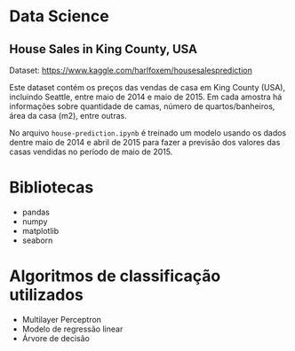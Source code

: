# Data Science

## House Sales in King County, USA
Dataset: https://www.kaggle.com/harlfoxem/housesalesprediction

Este dataset contém os preços das vendas de casa em King County (USA),
incluindo Seattle, entre maio de 2014 e maio de 2015. Em cada amostra há
informações sobre quantidade de camas, número de quartos/banheiros, área
da casa (m2), entre outras.

No arquivo `house-prediction.ipynb` é treinado um modelo usando os dados dentre maio de 2014 e abril de 2015
para fazer a previsão dos valores das casas vendidas no período de maio de 2015.


# Bibliotecas
* pandas
* numpy
* matplotlib
* seaborn

# Algoritmos de classificação utilizados

* Multilayer Perceptron
* Modelo de regressão linear
* Árvore de decisão

